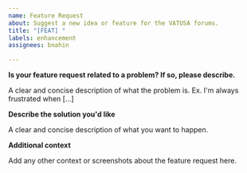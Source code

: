 ```yaml
---
name: Feature Request
about: Suggest a new idea or feature for the VATUSA forums.
title: "[FEAT] "
labels: enhancement
assignees: bnahin

---
```


**Is your feature request related to a problem? If so, please describe.**

A clear and concise description of what the problem is. Ex. I'm always frustrated when [...]

**Describe the solution you'd like**

A clear and concise description of what you want to happen.

**Additional context**

Add any other context or screenshots about the feature request here.
